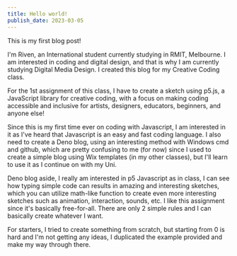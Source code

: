```yaml
---
title: Hello world!
publish_date: 2023-03-05
---
```


This is my first blog post!

I'm Riven, an International student currently studying in RMIT, Melbourne.
I am interested in coding and digital design, and that is why I am currently studying Digital Media Design.
I created this blog for my Creative Coding class.

For the 1st assignment of this class, I have to create a sketch using p5.js, a JavaScript library for creative coding, with a focus on making coding accessible and inclusive for artists, designers, educators, beginners, and anyone else! 

Since this is my first time ever on coding with Javascript, I am interested in it as I've heard that Javascript is an easy and fast coding language. I also need to create a Deno blog, using an interesting method with Windows cmd and github, which are pretty confusing to me (for now) since I used to create a simple blog using Wix templates (in my other classes), but I'll learn to use it as I continue on with my Uni.

Deno blog aside, I really am interested in p5 Javascript as in class, I can see how typing simple code can results in amazing and interesting sketches, which you can utilize math-like function to create even more interesting sketches such as animation, interaction, sounds, etc.
I like this assignment since it's basically free-for-all. There are only 2 simple rules and I can basically create whatever I want.

For starters, I tried to create something from scratch, but starting from 0 is hard and I'm not getting any ideas, I duplicated the example provided and make my way through there.
